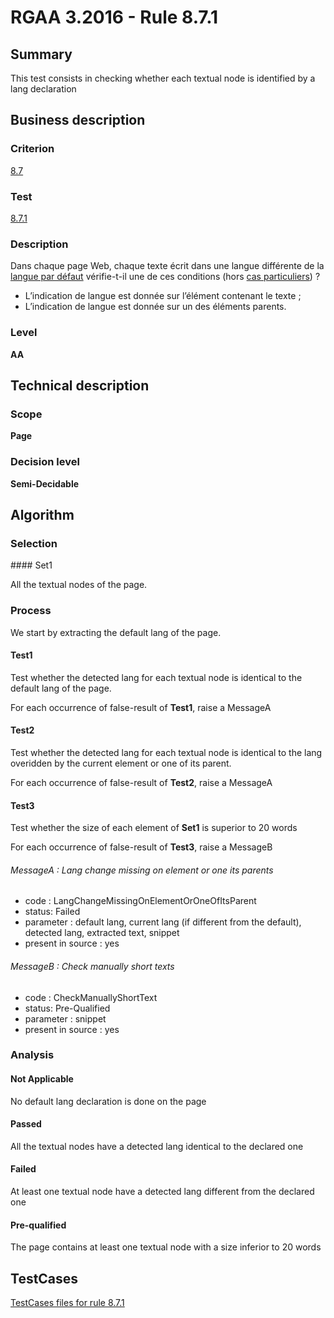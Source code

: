 # RGAA 3.2016 - Rule 8.7.1

## Summary
This test consists in checking whether each textual node is identified by a lang declaration

## Business description

### Criterion
[8.7](http://references.modernisation.gouv.fr/rgaa-accessibilite/2016/criteres.html#crit-8-7)

### Test
[8.7.1](http://references.modernisation.gouv.fr/rgaa-accessibilite/2016/criteres.html#test-8-7-1)

### Description
<div lang="fr">Dans chaque page Web, chaque texte &#xE9;crit dans une langue diff&#xE9;rente de la <a href="http://references.modernisation.gouv.fr/rgaa-accessibilite/glossaire.html#langue-par-dfaut">langue par d&#xE9;faut</a> v&#xE9;rifie-t-il une de ces conditions (hors <a href="http://references.modernisation.gouv.fr/rgaa-accessibilite/cas-particuliers.html#cp-8-7" title="Cas particuliers pour le crit&#xE8;re 8.7">cas particuliers</a>)&nbsp;? <ul><li>L&#x2019;indication de langue est donn&#xE9;e sur l&#x2019;&#xE9;l&#xE9;ment contenant le texte&nbsp;;</li> <li>L&#x2019;indication de langue est donn&#xE9;e sur un des &#xE9;l&#xE9;ments parents.</li> </ul></div>

### Level
**AA**

## Technical description

### Scope
**Page**

### Decision level
**Semi-Decidable**

## Algorithm

### Selection

#### Set1

All the textual nodes of the page.

### Process

We start by extracting the default lang of the page.

#### Test1

Test whether the detected lang for each textual node is identical to the default lang of the page.

For each occurrence of false-result of **Test1**, raise a MessageA

#### Test2

Test whether the detected lang for each textual node is identical to the lang overidden by the current element or one of its parent.

For each occurrence of false-result of **Test2**, raise a MessageA

#### Test3

Test whether the size of each element of **Set1** is superior to 20 words

For each occurrence of false-result of **Test3**, raise a MessageB

###### MessageA : Lang change missing on element or one its parents

-   code : LangChangeMissingOnElementOrOneOfItsParent
-   status: Failed
-   parameter : default lang, current lang (if different from the default), detected lang, extracted text, snippet
-   present in source : yes

###### MessageB : Check manually short texts

-   code : CheckManuallyShortText
-   status: Pre-Qualified
-   parameter : snippet
-   present in source : yes

### Analysis

#### Not Applicable

No default lang declaration is done on the page

#### Passed 

All the textual nodes have a detected lang identical to the declared one

#### Failed

At least one textual node have a detected lang different from the declared one

#### Pre-qualified

The page contains at least one textual node with a size inferior to 20 words




##  TestCases

[TestCases files for rule 8.7.1](https://github.com/Asqatasun/Asqatasun/tree/develop/rules/rules-rgaa3.2016/src/test/resources/testcases/rgaa32016/Rgaa32016Rule080701/)


